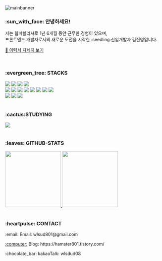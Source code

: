 <img src="https://github.com/wlsud801/wlsud801/assets/128350568/a841769b-6b87-4085-8368-ffc62aeb27c2" alt="mainbanner">
<div>
  <h3>:sun_with_face: 안녕하세요!</h3>
  <p>저는 웹퍼블리셔로 1년 6개월 동안 근무한 경험이 있으며,<br />
  프론트엔드 개발자로서의 새로운 도전을 시작한 :seedling:신입개발자 김진영입니다.</p>

  <a href="https://www.notion.so/b89aa440825d48c6b3ccdd60e8151e3e" target="_blank" title="김진영 이력서">:speech_balloon: 이력서 자세히 보기</a>
</div>

<br />
 <h3>:evergreen_tree: STACKS</h3>
<div>
  <img src="https://img.shields.io/badge/html5-E34F26?style=flat-square&logo=html5&logoColor=white"/>
  <img src="https://img.shields.io/badge/jquery-0769AD?style=flat-square&logo=jquery&logoColor=white"/>
  <img src="https://img.shields.io/badge/javascript-F7DF1E?style=flat-square&logo=javascript&logoColor=white"/>
  <img src="https://img.shields.io/badge/typescript-3178C6?style=flat-square&logo=typescript&logoColor=white"/>
</div>
<div>
  <img src="https://img.shields.io/badge/React-61DAFB?style=flat-square&logo=React&logoColor=white"/>
  <img src="https://img.shields.io/badge/Redux-764ABC?style=flat-square&logo=redux&logoColor=white"/>
  <img src="https://img.shields.io/badge/Recoil-3474de?style=flat-square&logo=React&logoColor=3474de"/>
  <img src="https://img.shields.io/badge/Axios-5A29E4?style=flat-square&logo=axios&logoColor=white"/>
  <img src="https://img.shields.io/badge/ReactQuery-FF4154?style=flat-square&logo=reactquery&logoColor=white"/>
  <img src="https://img.shields.io/badge/styledcomponents-DB7093?style=flat-square&logo=styledcomponents&logoColor=white"/>
  <img src="https://img.shields.io/badge/css3-1572B6?style=flat-square&logo=css3&logoColor=white"/>
  <img src="https://img.shields.io/badge/scss-CC6699?style=flat-square&logo=sass&logoColor=white"/>
</div>
<div>
   <img src="https://img.shields.io/badge/git-F05032?style=flat-square&logo=git&logoColor=white"/>
   <img src="https://img.shields.io/badge/zeplin-f7b821?style=flat-square&logo=figma&logoColor=f7b821"/>
   <img src="https://img.shields.io/badge/figma-F24E1E?style=flat-square&logo=figma&logoColor=white"/>
</div>
<br />
<h3>:cactus:STUDYING</h3>
<div>
  <img src="https://img.shields.io/badge/next.js-000000?style=flat-square&logo=nextdotjs&logoColor=white"/>
</div>
<br />
 <h3>:leaves: GITHUB-STATS</h3>
<div>
<a href="s">
  <img src="https://github-readme-stats.vercel.app/api/top-langs/?username=wlsud801&exclude_repo=wlsud801.github.io&layout=compact&theme=transparent" height="180em" />
</a>
<a href="s">
  <img src="https://github-readme-stats.vercel.app/api?username=wlsud801&theme=transparent&show_icons=true" height="180em" />
</a>
</div>
<br />
 <h3>:heartpulse: CONTACT</h3>
 <div>
   <p>:email: Email: wlsud801@gmail.com</p>
   <p><a href="https://hamster801.tistory.com/">:computer:</a> Blog: https://hamster801.tistory.com/</p>
   <p>:chocolate_bar: kakaoTalk: wlsdud08</p>
 </div>




